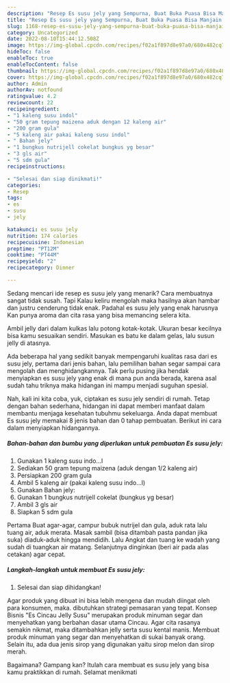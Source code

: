 ```yaml
---
description: "Resep Es susu jely yang Sempurna, Buat Buka Puasa Bisa Manjain Lidah"
title: "Resep Es susu jely yang Sempurna, Buat Buka Puasa Bisa Manjain Lidah"
slug: 1168-resep-es-susu-jely-yang-sempurna-buat-buka-puasa-bisa-manjain-lidah
category: Uncategorized
date: 2022-08-10T15:44:12.508Z
image: https://img-global.cpcdn.com/recipes/f02a1f897d8e97a0/680x482cq70/es-susu-jely-foto-resep-utama.jpg
hideToc: false
enableToc: true
enableTocContent: false
thumbnail: https://img-global.cpcdn.com/recipes/f02a1f897d8e97a0/680x482cq70/es-susu-jely-foto-resep-utama.jpg
cover: https://img-global.cpcdn.com/recipes/f02a1f897d8e97a0/680x482cq70/es-susu-jely-foto-resep-utama.jpg
author: Admin
authorAv: notfound
ratingvalue: 4.2
reviewcount: 22
recipeingredient:
- "1 kaleng susu indol"
- "50 gram tepung maizena aduk dengan 12 kaleng air"
- "200 gram gula"
- "5 kaleng air pakai kaleng susu indol"
- " Bahan jely"
- "1 bungkus nutrijell cokelat bungkus yg besar"
- "3 gls air"
- "5 sdm gula"
recipeinstructions:

- "Selesai dan siap dinikmati!"
categories:
- Resep
tags:
- es
- susu
- jely

katakunci: es susu jely 
nutrition: 174 calories
recipecuisine: Indonesian
preptime: "PT12M"
cooktime: "PT44M"
recipeyield: "2"
recipecategory: Dinner

---
```



Sedang mencari ide resep es susu jely yang menarik? Cara membuatnya sangat tidak susah. Tapi Kalau keliru mengolah maka hasilnya akan hambar dan justru cenderung tidak enak. Padahal es susu jely yang enak harusnya Kan punya aroma dan cita rasa yang bisa memancing selera kita.


Ambil jelly dari dalam kulkas lalu potong kotak-kotak. Ukuran besar kecilnya bisa kamu sesuaikan sendiri. Masukan es batu ke dalam gelas, lalu susun jelly di atasnya.

Ada beberapa hal yang sedikit banyak mempengaruhi kualitas rasa dari es susu jely, pertama dari jenis bahan, lalu pemilihan bahan segar sampai cara mengolah dan menghidangkannya. Tak perlu pusing jika hendak menyiapkan es susu jely yang enak di mana pun anda berada, karena asal sudah tahu triknya maka hidangan ini mampu menjadi suguhan spesial.


Nah, kali ini kita coba, yuk, ciptakan es susu jely sendiri di rumah. Tetap dengan bahan sederhana, hidangan ini dapat memberi manfaat dalam membantu menjaga kesehatan tubuhmu sekeluarga. Anda dapat membuat Es susu jely memakai 8 jenis bahan dan 0 tahap pembuatan. Berikut ini cara dalam menyiapkan hidangannya.

<!--inarticleads1-->

##### Bahan-bahan dan bumbu yang diperlukan untuk pembuatan Es susu jely:

1. Gunakan 1 kaleng susu indo...l
1. Sediakan 50 gram tepung maizena (aduk dengan 1/2 kaleng air)
1. Persiapkan 200 gram gula
1. Ambil 5 kaleng air (pakai kaleng susu indo...l)
1. Gunakan  Bahan jely:
1. Gunakan 1 bungkus nutrijell cokelat (bungkus yg besar)
1. Ambil 3 gls air
1. Siapkan 5 sdm gula


Pertama Buat agar-agar, campur bubuk nutrijel dan gula, aduk rata lalu tuang air, aduk merata. Masak sambil (bisa ditambah pasta pandan jika suka) diaduk-aduk hingga mendidih. Lalu Angkat dan tuang ke wadah yang sudah di tuangkan air matang. Selanjutnya dinginkan (beri air pada alas cetakan) agar cepat. 

<!--inarticleads2-->

##### Langkah-langkah untuk membuat Es susu jely:


1. Selesai dan siap dihidangkan!

Agar produk yang dibuat ini bisa lebih mengena dan mudah diingat oleh para konsumen, maka. dibutuhkan strategi pemasaran yang tepat. Konsep Bisnis &#34;Es Cincau Jelly Susu&#34; merupakan produk minuman segar dan menyehatkan yang berbahan dasar utama Cincau. Agar cita rasanya semakin nikmat, maka ditambahkan jelly serta susu kental manis. Membuat produk minuman yang segar dan menyehatkan di sukai banyak orang. Selain itu, ada dua jenis sirop yang digunakan yaitu sirop melon dan sirop merah. 

Bagaimana? Gampang kan? Itulah cara membuat es susu jely yang bisa kamu praktikkan di rumah. Selamat menikmati
